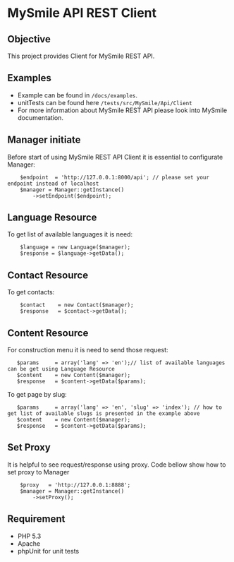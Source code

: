 MySmile API REST Client
=======================

Objective
---------
This project provides Client for MySmile REST API.

Examples
--------
  * Example can be found in ``/docs/examples``.
  * unitTests can be found here ``/tests/src/MySmile/Api/Client``
  * For more information about MySmile REST API please look into MySmile documentation.


Manager initiate
----------------
Before start of using MySmile REST API Client it is essential to configurate Manager:
```
    $endpoint  = 'http://127.0.0.1:8000/api'; // please set your endpoint instead of localhost
    $manager = Manager::getInstance()
        ->setEndpoint($endpoint);
``` 

Language Resource
-----------------
To get list of available languages it is need:
```
    $language = new Language($manager);
    $response = $language->getData();
``` 

Contact Resource
-----------------
To get contacts:
```
    $contact    = new Contact($manager);
    $response   = $contact->getData();
``` 

Content Resource
----------------
For construction menu it is need to send those request:
```
   $params     = array('lang' => 'en');// list of available languages can be get using Language Resource 
   $content    = new Content($manager);
   $response   = $content->getData($params);
``` 

To get page by slug: 
```
   $params     = array('lang' => 'en', 'slug' => 'index'); // how to get list of available slugs is presented in the example above
   $content    = new Content($manager);
   $response   = $content->getData($params);
``` 


Set Proxy
---------
It is helpful to see request/response using proxy. Code bellow show how to set proxy to Manager
```
    $proxy   = 'http://127.0.0.1:8888';
    $manager = Manager::getInstance()
        ->setProxy();
```

Requirement
-----------
  * PHP 5.3
  * Apache
  * phpUnit for unit tests 
